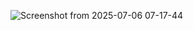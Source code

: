 ![Screenshot from 2025-07-06 07-17-44](https://github.com/user-attachments/assets/2faf9d5a-60ba-4bb3-84f1-0d520346590b)
